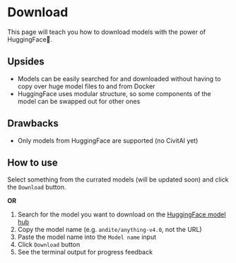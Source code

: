 # Download

This page will teach you how to download models with the power of HuggingFace🤗.

## Upsides

- Models can be easily searched for and downloaded without having to copy over huge model files to and from Docker
- HuggingFace uses modular structure, so some components of the model can be swapped out for other ones

## Drawbacks

- Only models from HuggingFace are supported (no CivitAI yet)

## How to use

Select something from the currated models (will be updated soon) and click the `Download` button.

**OR**

1. Search for the model you want to download on the [HuggingFace model hub](https://huggingface.co/models)
2. Copy the model name (e.g. `andite/anything-v4.0`, not the URL)
3. Paste the model name into the `Model name` input
4. Click `Download` button
5. See the terminal output for progress feedback
